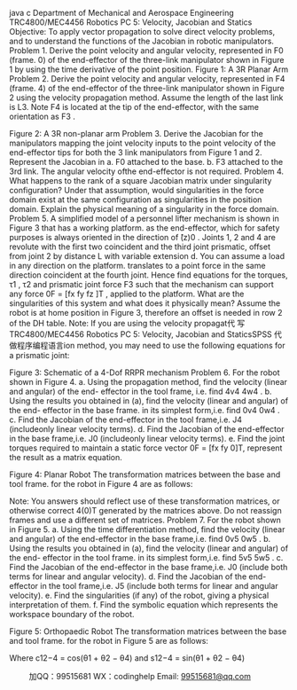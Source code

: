 java c
Department of Mechanical and Aerospace Engineering 
TRC4800/MEC4456 Robotics 
PC 5: Velocity, Jacobian and   Statics
Objective: To apply vector propagation to solve direct velocity problems, and   to understand   the   functions   of   the   Jacobian   in   robotic   manipulators. Problem 1. Derive the point velocity and angular velocity, represented in F0 (frame. 0)   of   the   end-effector   of   the   three-link   manipulator   shown   in   Figure   1 by   using   the time derivative of the point position. Figure 1: A 3R Planar Arm 
Problem 2. Derive the point velocity and angular velocity, represented in   F4 (frame. 4) of   the end-effector   of   the   three-link   manipulator   shown   in   Figure   2 using   the velocity propagation method. Assume   the   length   of   the   last   link   is   L3. Note   F4 is   located   at   the   tip   of   the   end-effector, with the same orientation   as   F3   .

Figure 2: A 3R non-planar arm
Problem 3. Derive the Jacobian for the manipulators mapping the   joint velocity inputs to the point velocity of   the end-effector tips for both the 3 link   manipulators   from Figure   1   and   2.
Represent the Jacobian in
a.         F0    attached to the   base.
b.       F3    attached to   the   3rd    link.
The   angular   velocity   ofthe   end-effector   is   not   required.
Problem 4. What happens to the rank of   a square Jacobian matrix under singularity configuration? Under that assumption, would singularities in the force domain   exist   at   the same configuration as singularities in the position domain. Explain the physical meaning   of   a   singularity in the force domain.
Problem 5. A simplified model of   a personnel lifter mechanism is   shown in   Figure   3   that   has   a working platform. as the end-effector, which for safety purposes is always   oriented   in   the direction of   ̂(z)0   . Joints   1, 2 and 4 are revolute with the first   two   coincident   and   the   third   joint prismatic, offset from   joint 2 by distance L with variable extension d. You   can   assume   a   load      in any direction on the platform. translates to a   point force   in the   same   direction   coincident   at the fourth   joint. Hence find equations for the torques, τ1   ,   τ2      and prismatic   joint   force   F3      such      that   the   mechanism   can   support   any   force      0F = [fx    fy    fz   ]T   , applied   to the platform. What are the singularities of   this system and what does   it physically mean? 
Assume the robot is at home position in Figure 3, therefore an   offset   is needed   in row   2   of   the   DH table.
Note: If   you   are   using   the   velocity   propagat代 写TRC4800/MEC4456 Robotics PC 5: Velocity, Jacobian and StaticsSPSS
代做程序编程语言ion   method, you   may   need   to   use   the   following equations   for   a   prismatic   joint:

Figure 3: Schematic of a 4-Dof RRPR mechanism
Problem 6. For the robot shown   in Figure   4.
a.          Using the propagation method, find the velocity (linear and angular)   of   the   end-   effector in the tool frame, i.e.   find      4v4          4w4   .
b.         Using the results you obtained in (a), find the velocity (linear   and   angular)   of   the   end-   effector in the base frame. in its simplest   form,i.e. find      0v4           0w4   .
c.          Find   the   Jacobian   of   the   end-effector   in   the   tool   frame,i.e.   J4      (includeonly   linear   velocity   terms).
d.         Find   the   Jacobian   of   the   end-effector   in   the   base   frame,i.e.   J0    (includeonly   linear velocity   terms).
e.         Find the   joint torques required to maintain a static force vector      0F    =    [fx       fy    0]T, represent the result as a matrix   equation.

Figure 4: Planar Robot 
The transformation matrices between the base and tool frame. for the robot in Figure 4   are   as   follows:

Note: You   answers   should   reflect   use   of   these   transformation   matrices, or   otherwise   correct 4(0)T   generated by the matrices above. Do not reassign frames and use a different   set   of   matrices.
Problem 7. For the robot shown   in Figure   5.
a.          Using the time differentiation method, find the velocity (linear and   angular)   of   the   end-effector   in   the   base   frame,i.e. find      0v5          0w5   .
b.         Using the results you obtained in (a), find the velocity (linear   and   angular)   of   the   end-   effector in the tool frame. in its simplest   form,i.e.   find      5v5           5w5   .
c.          Find   the   Jacobian   of   the   end-effector   in   the   base   frame,i.e.   J0      (include   both   terms   for linear   and   angular   velocity).
d.         Find   the   Jacobian   of   the   end-effector   in   the   tool   frame,i.e.   J5      (include   both   terms   for linear   and   angular   velocity).
e.         Find   the   singularities   (if   any) of   the   robot, giving   a   physical   interpretation   of   them.
f.          Find   the   symbolic   equation   which   represents   the   workspace   boundary   of   the   robot.

Figure 5: Orthopaedic Robot 
The transformation matrices between the base and tool frame. for the robot in Figure   5   are   as   follows:

Where c12−4    =   cos(θ1    +   θ2      −   θ4) and s12−4      =   sin(θ1      +   θ2      −   θ4)







         
加QQ：99515681  WX：codinghelp  Email: 99515681@qq.com
